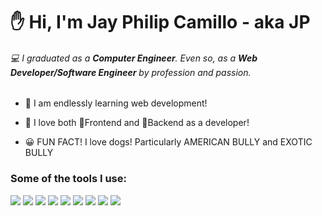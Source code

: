 # ✋ Hi, I'm Jay Philip Camillo - aka JP

###### 💻 I graduated as a **Computer Engineer**. Even so, as a **Web Developer/Software Engineer** by profession and passion.

- 🔁 I am endlessly learning web development! 
- 💚 I love both 📐Frontend and 🧠Backend as a developer!  

- 😀 FUN FACT! I love dogs! Particularly AMERICAN BULLY and EXOTIC BULLY

### Some of the tools I use:

![](https://www.vectorlogo.zone/logos/laravel/laravel-ar21.svg) ![](https://www.vectorlogo.zone/logos/vuejs/vuejs-ar21.svg) ![](https://www.vectorlogo.zone/logos/reactjs/reactjs-ar21.svg) ![](https://www.vectorlogo.zone/logos/tailwindcss/tailwindcss-ar21.svg) ![](https://www.vectorlogo.zone/logos/getbootstrap/getbootstrap-ar21.svg) ![](https://www.vectorlogo.zone/logos/figma/figma-ar21.svg) ![](https://www.vectorlogo.zone/logos/adobe_illustrator/adobe_illustrator-ar21.svg) ![](https://www.vectorlogo.zone/logos/git-scm/git-scm-ar21.svg) ![](https://www.vectorlogo.zone/logos/stripe/stripe-ar21.svg)
